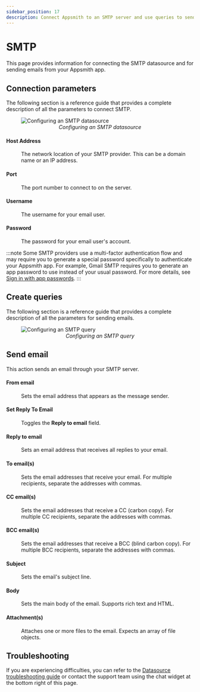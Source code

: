 ```yaml
---
sidebar_position: 17
description: Connect Appsmith to an SMTP server and use queries to send emails.
---
```

# SMTP

This page provides information for connecting the SMTP datasource and for sending emails from your Appsmith app.

## Connection parameters

The following section is a reference guide that provides a complete description of all the parameters to connect SMTP.

<figure>
  <img src="/img/smtp-datasource-config.png" style= {{width:"100%", height:"auto"}} alt="Configuring an SMTP datasource"/>
  <figcaption align = "center"><i>Configuring an SMTP datasource</i></figcaption>
</figure>

#### Host Address

<dd>

The network location of your SMTP provider. This can be a domain name or an IP address.

</dd>

#### Port

<dd>

The port number to connect to on the server.

</dd>

#### Username

<dd>

The username for your email user.

</dd>

#### Password

<dd>

The password for your email user's account.

</dd>

:::note
Some SMTP providers use a multi-factor authentication flow and may require you to generate a special password specifically to authenticate your Appsmith app. For example, Gmail SMTP requires you to generate an app password to use instead of your usual password. For more details, see [Sign in with app passwords](https://support.google.com/mail/answer/185833?hl=en).
:::

## Create queries

The following section is a reference guide that provides a complete description of all the parameters for sending emails.

<figure>
  <img src="/img/smtp_query_config.png" style= {{width:"100%", height:"auto"}} alt="Configuring an SMTP query"/>
  <figcaption align = "center"><i>Configuring an SMTP query</i></figcaption>
</figure>

## Send email

This action sends an email through your SMTP server.

#### From email

<dd>

Sets the email address that appears as the message sender.

</dd>

#### Set Reply To Email

<dd>

Toggles the **Reply to email** field.

</dd>

#### Reply to email

<dd>

Sets an email address that receives all replies to your email.

</dd>

#### To email(s)

<dd>

Sets the email addresses that receive your email. For multiple recipients, separate the addresses with commas.

</dd>

#### CC email(s)

<dd>

Sets the email addresses that receive a CC (carbon copy). For multiple CC recipients, separate the addresses with commas.

</dd>

#### BCC email(s)

<dd>

Sets the email addresses that receive a BCC (blind carbon copy). For multiple BCC recipients, separate the addresses with commas.

</dd>

#### Subject

<dd>

Sets the email's subject line.

</dd>

#### Body

<dd>

Sets the main body of the email. Supports rich text and HTML.

</dd>

#### Attachment(s)

<dd>

Attaches one or more files to the email. Expects an array of file objects.

</dd>

## Troubleshooting

If you are experiencing difficulties, you can refer to the [Datasource troubleshooting guide](/help-and-support/troubleshooting-guide/action-errors/datasource-errors) or contact the support team using the chat widget at the bottom right of this page.